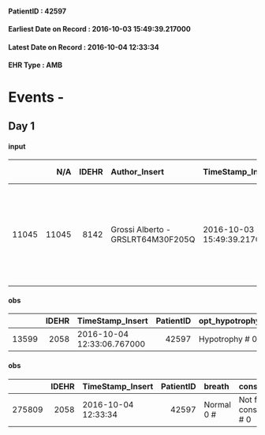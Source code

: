 
#### PatientID : 42597
#### Earliest Date on Record : 2016-10-03 15:49:39.217000
#### Latest Date on Record : 2016-10-04 12:33:34
#### EHR Type : AMB

# Events - 

## Day 1

#### input
|       |    N/A |   IDEHR | Author_Insert                     | TimeStamp_Insert           | EHRType   |   PatientID |   IDDigitalSignDocument | persone_vicine   |   Unnamed: 0_x.1 |   IDANAMNESI_SOCIALE | Patient   | FamigliaAltro   | Paziente_T   | FamigliaAltro_T   |   Non_Rilevabile_x.1 | Note_Non_Rilevabile_x.1   | opt_Problemi   | ds_note_timori                                                                                                                     | chk_contr_sintomi   | opt_paziente_a   | opt_famiglia_a   | opt_adeguatezza   | opt_paziente_solo   | ds_note_con                                                                 | opt_presente_assente   | Caregiver_principale   | opt_capacita   | opt_risorse_ec   | opt_paziente_ad   | opt_caregiver_ad   | Needs                   | Domestic partnership   | Fragility      | opt_famiglia_psi   |
|------:|-------:|--------:|:----------------------------------|:---------------------------|:----------|------------:|------------------------:|:-----------------|-----------------:|---------------------:|:----------|:----------------|:-------------|:------------------|---------------------:|:--------------------------|:---------------|:-----------------------------------------------------------------------------------------------------------------------------------|:--------------------|:-----------------|:-----------------|:------------------|:--------------------|:----------------------------------------------------------------------------|:-----------------------|:-----------------------|:---------------|:-----------------|:------------------|:-------------------|:------------------------|:-----------------------|:---------------|:-------------------|
| 11045 |  11045 |    8142 | Grossi Alberto - GRSLRT64M30F205Q | 2016-10-03 15:49:39.217000 | AMB       |       42597 |                  510707 | N/A              |             4269 |                 2771 | No#0      | Si#1            | No#0         | Si#1              |                    0 | NR                        | No#0           | Il padre e la madre seppur molto provati sembrano aver compreso la mission dell'hospice e la logica delle CP. Sono molto religiosi | controllo sintomi#0 | Indefinite#2     | Congruenti#1     | Da valutare#2     | No#0                | Vive con i genitori e un fratellino di 6 anni attualmente gestito dai nonni | Presente#1             | parents                | Adeguato#0     | Adeguate#1       | Totale#2          | Totale#2           | Clinici#0;Psicologici#2 | Altri parenti#3        | psico-fisica#3 | S√¨#1              |

#### obs
|       |   IDEHR | TimeStamp_Insert           |   PatientID | opt_hypotrophy   |
|------:|--------:|:---------------------------|------------:|:-----------------|
| 13599 |    2058 | 2016-10-04 12:33:06.767000 |       42597 | Hypotrophy # 0   |

#### obs
|        |   IDEHR | TimeStamp_Insert    |   PatientID | breath     | consolability           | body_language   | facial_expression           |
|-------:|--------:|:--------------------|------------:|:-----------|:------------------------|:----------------|:----------------------------|
| 275809 |    2058 | 2016-10-04 12:33:34 |       42597 | Normal 0 # | Not for consolation # 0 | Relaxed # 0     | Smiling or inexpressive # 0 |



